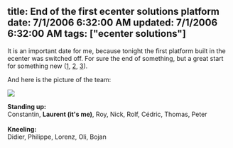 title: End of the first ecenter solutions platform
date: 7/1/2006 6:32:00 AM
updated: 7/1/2006 6:32:00 AM
tags: ["ecenter solutions"]
---
It is an important date for me, because tonight the first platform built in the ecenter was switched off. For sure the end of something, but a great start for something new ([1](/lkempe/archive/2006/06/03/First-step-of-a-long-migration-weekend-reached.aspx), [2](/lkempe/archive/2006/06/05/Second-step-of-a-long-migration-weekend-reached.aspx), [3](/lkempe/archive/2006/06/08/Opening-users-access-to-the-new-ecenter-solutions-platform.aspx)).

And here is the picture of the team:

![](http://www.techheadbrothers.com/images/blog/ecenter-team.jpg)

<span style="FONT-WEIGHT: bold">Standing up:</span><br>Constantin, <strong>Laurent (it's me)</strong>, Roy, Nick, Rolf, Cédric, Thomas, Peter<br><br><span style="FONT-WEIGHT: bold">Kneeling:</span><br>Didier, Philippe, Lorenz, Oli, Bojan
